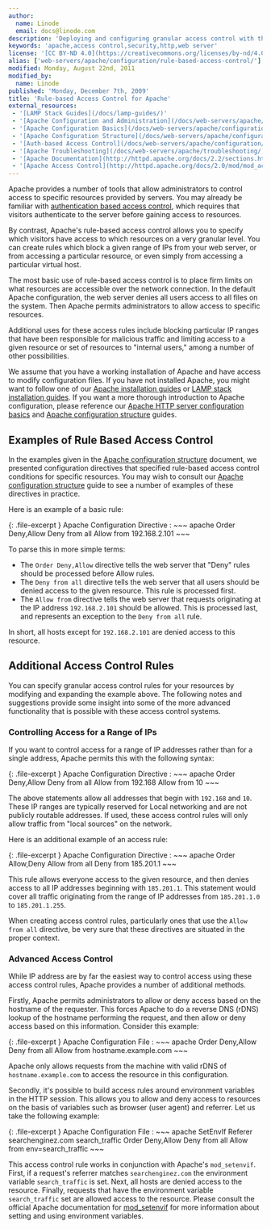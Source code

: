 ```yaml
---
author:
  name: Linode
  email: docs@linode.com
description: 'Deploying and configuring granular access control with the Apache web server.'
keywords: 'apache,access control,security,http,web server'
license: '[CC BY-ND 4.0](https://creativecommons.org/licenses/by-nd/4.0)'
alias: ['web-servers/apache/configuration/rule-based-access-control/']
modified: Monday, August 22nd, 2011
modified_by:
  name: Linode
published: 'Monday, December 7th, 2009'
title: 'Rule-based Access Control for Apache'
external_resources:
 - '[LAMP Stack Guides](/docs/lamp-guides/)'
 - '[Apache Configuration and Administration](/docs/web-servers/apache/)'
 - '[Apache Configuration Basics](/docs/web-servers/apache/configuration/configuration-basics)'
 - '[Apache Configuration Structure](/docs/web-servers/apache/configuration/configuration-structure)'
 - '[Auth-based Access Control](/docs/web-servers/apache/configuration/http-authentication)'
 - '[Apache Troubleshooting](/docs/web-servers/apache/troubleshooting/)'
 - '[Apache Documentation](http://httpd.apache.org/docs/2.2/sections.html)'
 - '[Apache Access Control](http://httpd.apache.org/docs/2.0/mod/mod_access.html#allow)'
---
```


Apache provides a number of tools that allow administrators to control access to specific resources provided by servers. You may already be familiar with [authentication based access control](/docs/web-servers/apache/configuration/http-authentication), which requires that visitors authenticate to the server before gaining access to resources.

By contrast, Apache's rule-based access control allows you to specify which visitors have access to which resources on a very granular level. You can create rules which block a given range of IPs from your web server, or from accessing a particular resource, or even simply from accessing a particular virtual host.

The most basic use of rule-based access control is to place firm limits on what resources are accessible over the network connection. In the default Apache configuration, the web server denies all users access to all files on the system. Then Apache permits administrators to allow access to specific resources.

Additional uses for these access rules include blocking particular IP ranges that have been responsible for malicious traffic and limiting access to a given resource or set of resources to "internal users," among a number of other possibilities.

We assume that you have a working installation of Apache and have access to modify configuration files. If you have not installed Apache, you might want to follow one of our [Apache installation guides](/docs/web-servers/apache/) or [LAMP stack installation guides](/docs/lamp-guides/). If you want a more thorough introduction to Apache configuration, please reference our [Apache HTTP server configuration basics](/docs/web-servers/apache/configuration/configuration-basics) and [Apache configuration structure](/docs/web-servers/apache/configuration/configuration-structure) guides.

## Examples of Rule Based Access Control

In the examples given in the [Apache configuration structure](/docs/web-servers/apache/configuration/configuration-structure) document, we presented configuration directives that specified rule-based access control conditions for specific resources. You may wish to consult our [Apache configuration structure](/docs/web-servers/apache/configuration/configuration-structure) guide to see a number of examples of these directives in practice.

Here is an example of a basic rule:

{: .file-excerpt }
Apache Configuration Directive
:   ~~~ apache
    Order Deny,Allow
    Deny from all
    Allow from 192.168.2.101
    ~~~

To parse this in more simple terms:

-   The `Order Deny,Allow` directive tells the web server that "Deny" rules should be processed before Allow rules.
-   The `Deny from all` directive tells the web server that all users should be denied access to the given resource. This rule is processed first.
-   The `Allow from` directive tells the web server that requests originating at the IP address `192.168.2.101` should be allowed. This is processed last, and represents an exception to the `Deny from all` rule.

In short, all hosts except for `192.168.2.101` are denied access to this resource.

## Additional Access Control Rules

You can specify granular access control rules for your resources by modifying and expanding the example above. The following notes and suggestions provide some insight into some of the more advanced functionality that is possible with these access control systems.

### Controlling Access for a Range of IPs

If you want to control access for a range of IP addresses rather than for a single address, Apache permits this with the following syntax:

{: .file-excerpt }
Apache Configuration Directive
:   ~~~ apache
    Order Deny,Allow
    Deny from all
    Allow from 192.168
    Allow from 10
    ~~~

The above statements allow all addresses that begin with `192.168` and `10`. These IP ranges are typically reserved for Local networking and are not publicly routable addresses. If used, these access control rules will only allow traffic from "local sources" on the network.

Here is an additional example of an access rule:

{: .file-excerpt }
Apache Configuration Directive
:   ~~~ apache
    Order Allow,Deny
    Allow from all
    Deny from 185.201.1
    ~~~

This rule allows everyone access to the given resource, and then denies access to all IP addresses beginning with `185.201.1`. This statement would cover all traffic originating from the range of IP addresses from `185.201.1.0` to `185.201.1.255`.

When creating access control rules, particularly ones that use the `Allow from all` directive, be very sure that these directives are situated in the proper context.

### Advanced Access Control

While IP address are by far the easiest way to control access using these access control rules, Apache provides a number of additional methods.

Firstly, Apache permits administrators to allow or deny access based on the hostname of the requester. This forces Apache to do a reverse DNS (rDNS) lookup of the hostname performing the request, and then allow or deny access based on this information. Consider this example:

{: .file-excerpt }
Apache Configuration File
:   ~~~ apache
    Order Deny,Allow
    Deny from all
    Allow from hostname.example.com
    ~~~

Apache only allows requests from the machine with valid rDNS of `hostname.example.com` to access the resource in this configuration.

Secondly, it's possible to build access rules around environment variables in the HTTP session. This allows you to allow and deny access to resources on the basis of variables such as browser (user agent) and referrer. Let us take the following example:

{: .file-excerpt }
Apache Configuration File
:   ~~~ apache
    SetEnvIf Referer searchenginez.com search_traffic
    Order Deny,Allow
    Deny from all
    Allow from env=search_traffic
    ~~~

This access control rule works in conjunction with Apache's `mod_setenvif`. First, if a request's referrer matches `searchenginez.com` the environment variable `search_traffic` is set. Next, all hosts are denied access to the resource. Finally, requests that have the environment variable `search_traffic` set are allowed access to the resource. Please consult the official Apache documentation for [mod\_setenvif](http://httpd.apache.org/docs/2.2/mod/mod_setenvif.html) for more information about setting and using environment variables.
